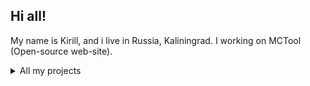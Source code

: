 ## Hi all!
My name is Kirill, and i live in Russia, Kaliningrad. I working on MCTool (Open-source web-site).
<details>
  <summary>All my projects</Summary>
  <a href="https://creepersss-gh.github.io/MCTools/index.html">MCTools</a>
</details>
